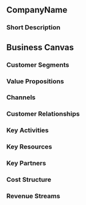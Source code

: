 ## CompanyName

### Short Description


## Business Canvas 

### Customer Segments

### Value Propositions

### Channels

### Customer Relationships

### Key Activities

### Key Resources

### Key Partners

### Cost Structure

### Revenue Streams

